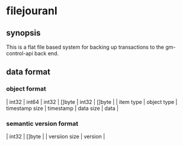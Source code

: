 # filejouranl

## synopsis
This is a flat file based system for backing up transactions to the
gm-control-api back end. 

## data format

### object format
|  int32    | int64       | int32          |  []byte   | int32     | []byte |
| item type | object type | timestamp size | timestamp | data size | data   | 

### semantic version format
| int32         | []byte  |
| versiion size | version |